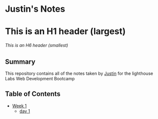 # Justin's Notes
# This is an H1 header (largest)
###### This is an H6 header (smallest)

## Summary

This repository contains all of the notes taken by [Justin](https://github.com/Yonin408) for the lighthouse Labs Web Development Bootcamp

## Table of Contents
* [Week 1](/Week_1)
  * [day 1](/Week_1/Day_1)

